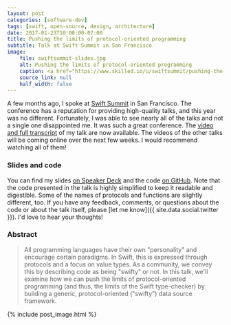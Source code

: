 ```yaml
---
layout: post
categories: [software-dev]
tags: [swift, open-source, design, architecture]
date: 2017-01-23T10:00:00-07:00
title: Pushing the limits of protocol-oriented programming
subtitle: Talk at Swift Summit in San Francisco
image:
    file: swiftsummit-slides.jpg
    alt: Pushing the limits of protocol-oriented programming
    caption: <a href="https://www.skilled.io/u/swiftsummit/pushing-the-limits-of-protocol-oriented-programming">Watch the video</a>
    source_link: null
    half_width: false
---
```


A few months ago, I spoke at [Swift Summit](https://swiftsummit.com) in San Francisco. The conference has a reputation for providing high-quality talks, and this year was no different. Fortunately, I was able to see nearly all of the talks and not a single one disappointed me. It was such a great conference. The [video and full transcript](https://www.skilled.io/u/swiftsummit/pushing-the-limits-of-protocol-oriented-programming) of my talk are now available. The videos of the other talks will be coming online over the next few weeks. I would recommend watching all of them!

<!--excerpt-->

### Slides and code

You can find my slides [on Speaker Deck](https://speakerdeck.com/jessesquires/pushing-the-limits-of-protocol-oriented-programming) and the code [on GitHub](https://github.com/jessesquires/JSQDataSourcesKit). Note that the code presented in the talk is highly simplified to keep it readable and digestible. Some of the names of protocols and functions are slightly different, too. If you have any feedback, comments, or questions about the code or about the talk itself, please [let me know]({{ site.data.social.twitter }}). I'd love to hear your thoughts!

### Abstract

> All programming languages have their own "personality" and encourage certain paradigms. In Swift, this is expressed through protocols and a focus on value types. As a community, we convey this by describing code as being "swifty" or not. In this talk, we'll examine how we can push the limits of protocol-oriented programming (and thus, the limits of the Swift type-checker) by building a generic, protocol-oriented ("swifty") data source framework.

{% include post_image.html %}
